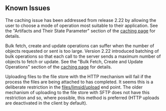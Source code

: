 ## Known Issues

The caching issue has been addressed from release 2.22 by allowing the
user to choose a mode of operation most suitable to their application.
See the "Artifacts and Their State Parameter" section of the
[caching page](caching.html) for details.

Bulk fetch, create and update operations can suffer when the number of
objects requested or sent is too large. Version 2.22 introduced batching of
bulk operations so that each call to the server sends a maximum number of
objects to fetch or update.
See the "Bulk Fetch, Create and Update Operations" section of the
[caching page](caching.html) for details.

Uploading files to the file store with the HTTP mechanism will fail if
the process the files are being attached to has completed. It seems this is a
deliberate restriction in the
[files/limsid/upload](https://d10e8rzir0haj8.cloudfront.net/6.0/rest.version.files.limsid.upload.html)
end point. The older mechanism of uploading to the file store with SFTP does
not have this restriction and so, where possible, this method is preferred
(HTTP uploads are deactivated in the client by default).
